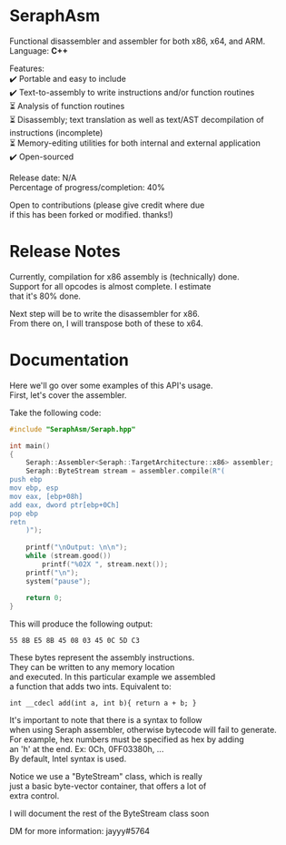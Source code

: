 # SeraphAsm

Functional disassembler and assembler for both x86, x64, and ARM.<br>
Language: <b>C++</b><br>

Features:<br>
✔️ Portable and easy to include<br>
✔️ Text-to-assembly to write instructions and/or function routines<br>
⏳ Analysis of function routines<br>
⏳ Disassembly; text translation as well as text/AST decompilation of instructions (incomplete)<br>
⏳ Memory-editing utilities for both internal and external application<br>
✔️ Open-sourced<br>

Release date: N/A<br>
Percentage of progress/completion: 40%<br>

Open to contributions (please give credit where due<br>
if this has been forked or modified. thanks!)<br>

# Release Notes

Currently, compilation for x86 assembly is (technically) done.<br>
Support for all opcodes is almost complete. I estimate<br>
that it's 80% done.<br>

Next step will be to write the disassembler for x86.<br>
From there on, I will transpose both of these to x64.<br>




# Documentation

Here we'll go over some examples of this API's usage.<br>
First, let's cover the assembler.<br>

Take the following code:<br>

```cpp
#include "SeraphAsm/Seraph.hpp"

int main()
{
	Seraph::Assembler<Seraph::TargetArchitecture::x86> assembler;
	Seraph::ByteStream stream = assembler.compile(R"(
push ebp
mov ebp, esp
mov eax, [ebp+08h]
add eax, dword ptr[ebp+0Ch]
pop ebp
retn
	)");
	
	printf("\nOutput: \n\n");
	while (stream.good())
		printf("%02X ", stream.next());
	printf("\n");
	system("pause");
 	
	return 0;
}
```

This will produce the following output:<br>
```
55 8B E5 8B 45 08 03 45 0C 5D C3
```

These bytes represent the assembly instructions. <br>
They can be written to any memory location<br>
and executed. In this particular example we assembled<br>
a function that adds two ints. Equivalent to:<br>
```
int __cdecl add(int a, int b){ return a + b; }
```

It's important to note that there is a syntax to follow<br>
when using Seraph assembler, otherwise bytecode will fail to generate.<br>
For example, hex numbers must be specified as hex by adding <br>
an 'h' at the end. Ex: 0Ch, 0FF03380h, ...<br>
By default, Intel syntax is used.<br>

Notice we use a "ByteStream" class, which is really<br>
just a basic byte-vector container, that offers a lot of<br>
extra control.<br>

I will document the rest of the ByteStream class soon<br>

DM for more information: jayyy#5764<br>

